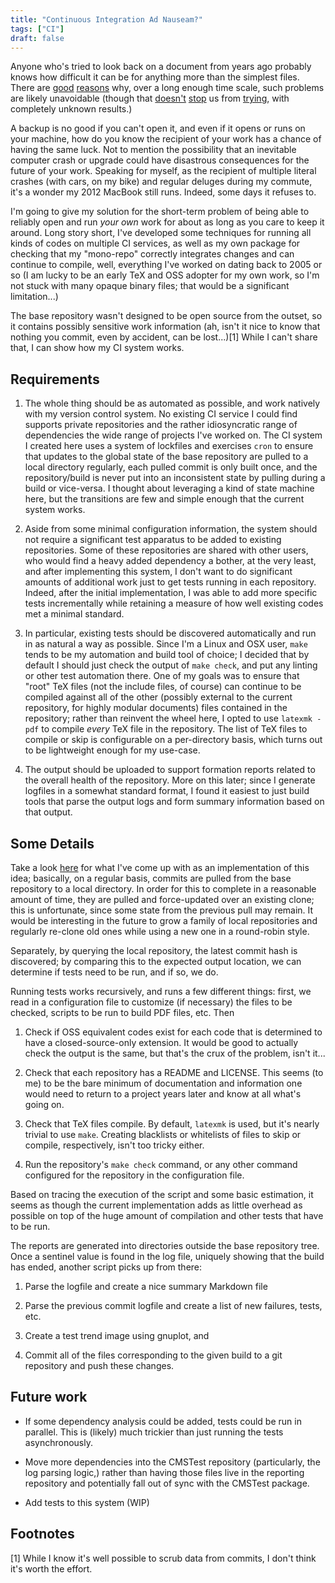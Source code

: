 ```yaml
---
title: "Continuous Integration Ad Nauseam?"
tags: ["CI"]
draft: false
---
```


Anyone who's tried to look back on a document from years ago probably knows how difficult it can be for anything more than the simplest files.
There are [good](https://en.wikipedia.org/wiki/Software_rot) [reasons](https://en.wikipedia.org/wiki/Entropy) why, over a long enough time scale, such problems are likely unavoidable (though that [doesn't](https://en.wikipedia.org/wiki/Voyager_Golden_Record) [stop](https://en.wikipedia.org/wiki/Long_Now_Foundation) us from [trying](http://www.slate.com/articles/health_and_science/green_room/2009/11/atomic_priesthoods_thorn_landscapes_and_munchian_pictograms.html), with completely unknown results.)

A backup is no good if you can't open it, and even if it opens or runs on your machine, how do you know the recipient of your work has a chance of having the same luck.
Not to mention the possibility that an inevitable computer crash or upgrade could have disastrous consequences for the future of your work.
Speaking for myself, as the recipient of multiple literal crashes (with cars, on my bike) and regular deluges during my commute, it's a wonder my 2012 MacBook still runs.
Indeed, some days it refuses to.

I'm going to give my solution for the short-term problem of being able to reliably open and run _your own_ work for about as long as you care to keep it around.
Long story short, I've developed some techniques for running all kinds of codes on multiple CI services, as well as my own package for checking that my "mono-repo" correctly integrates changes and can continue to compile, well, everything I've worked on dating back to 2005 or so (I am lucky to be an early TeX and OSS adopter for my own work, so I'm not stuck with many opaque binary files; that would be a significant limitation...)

The base repository wasn't designed to be open source from the outset, so it contains possibly sensitive work information (ah, isn't it nice to know that nothing you commit, even by accident, can be lost...)[1]
While I can't share that, I can show how my CI system works.

## Requirements

1) The whole thing should be as automated as possible, and work natively with my version control system.
No existing CI service I could find supports private repositories and the rather idiosyncratic range of dependencies the wide range of projects I've worked on.
The CI system I created here uses a system of lockfiles and exercises `cron` to ensure that updates to the global state of the base repository are pulled to a local directory regularly, each pulled commit is only built once, and the repository/build is never put into an inconsistent state by pulling during a build or vice-versa.
I thought about leveraging a kind of state machine here, but the transitions are few and simple enough that the current system works.

2) Aside from some minimal configuration information, the system should not require a significant test apparatus to be added to existing repositories.
Some of these repositories are shared with other users, who would find a heavy added dependency a bother, at the very least, and after implementing this system, I don't want to do significant amounts of additional work just to get tests running in each repository.
Indeed, after the initial implementation, I was able to add more specific tests incrementally while retaining a measure of how well existing codes met a minimal standard.

3) In particular, existing tests should be discovered automatically and run in as natural a way as possible.
Since I'm a Linux and OSX user, `make` tends to be my automation and build tool of choice; I decided that by default I should just check the output of `make check`, and put any linting or other test automation there.
One of my goals was to ensure that "root" TeX files (not the include files, of course) can continue to be compiled against all of the other (possibly external to the current repository, for highly modular documents) files contained in the repository; rather than reinvent the wheel here, I opted to use `latexmk -pdf` to compile _every_ TeX file in the repository.
The list of TeX files to compile or skip is configurable on a per-directory basis, which turns out to be lightweight enough for my use-case.

4) The output should be uploaded to support formation reports related to the overall health of the repository.
More on this later; since I generate logfiles in a somewhat standard format, I found it easiest to just build tools that parse the output logs and form summary information based on that output.

## Some Details

Take a look [here](http://bitbucket.org/jgoldfar/cmstest.jl) for what I've come up with as an implementation of this idea; basically, on a regular basis, commits are pulled from the base repository to a local directory.
In order for this to complete in a reasonable amount of time, they are pulled and force-updated over an existing clone; this is unfortunate, since some state from the previous pull may remain.
It would be interesting in the future to grow a family of local repositories and regularly re-clone old ones while using a new one in a round-robin style.

Separately, by querying the local repository, the latest commit hash is discovered; by comparing this to the expected output location, we can determine if tests need to be run, and if so, we do.

Running tests works recursively, and runs a few different things: first, we read in a configuration file to customize (if necessary) the files to be checked, scripts to be run to build PDF files, etc.
Then

1) Check if OSS equivalent codes exist for each code that is determined to have a closed-source-only extension.
It would be good to actually check the output is the same, but that's the crux of the problem, isn't it...

2) Check that each repository has a README and LICENSE.
This seems (to me) to be the bare minimum of documentation and information one would need to return to a project years later and know at all what's going on.

3) Check that TeX files compile.
By default, `latexmk` is used, but it's nearly trivial to use `make`.
Creating blacklists or whitelists of files to skip or compile, respectively, isn't too tricky either.

4) Run the repository's `make check` command, or any other command configured for the repository in the configuration file.

Based on tracing the execution of the script and some basic estimation, it seems as though the current implementation adds as little overhead as possible on top of the huge amount of compilation and other tests that have to be run.

The reports are generated into directories outside the base repository tree.
Once a sentinel value is found in the log file, uniquely showing that the build has ended, another script picks up from there:

1) Parse the logfile and create a nice summary Markdown file

2) Parse the previous commit logfile and create a list of new failures, tests, etc.

3) Create a test trend image using gnuplot, and

4) Commit all of the files corresponding to the given build to a git repository and push these changes.

## Future work

* If some dependency analysis could be added, tests could be run in parallel. This is (likely) much trickier than just running the tests asynchronously.

* Move more dependencies into the CMSTest repository (particularly, the log parsing logic,) rather than having those files live in the reporting repository and potentially fall out of sync with the CMSTest package.

* Add tests to this system (WIP)

## Footnotes

[1] While I know it's well possible to scrub data from commits, I don't think it's worth the effort.